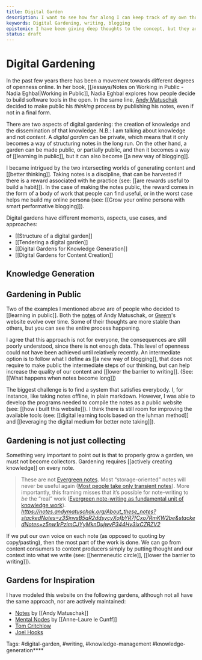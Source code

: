 ```yaml
---
title: Digital Garden
description: I want to see how far along I can keep track of my own thoughts and their connections
keywords: Digital Gardening, writing, blogging
epistemic: I have been giving deep thoughts to the concept, but they are still initial considerations
status: draft
---
```

# Digital Gardening
In the past few years there has been a movement towards different degrees of openness online. In her book, [[/essays/Notes on Working in Public - Nadia Eghbal|Working in Public]], Nadia Eghbal explores how people decide to build software tools in the open. In the same line, [Andy Matuschak](https://notes.andymatuschak.org/About_these_notes) decided to make public his *thinking* process by publishing his notes, even if not in a final form. 

There are two aspects of digital gardening: the creation of knowledge and the dissemination of that knowledge. N.B.: I am talking about knowledge and not *content*. A *digital garden* can be private, which means that it only becomes a way of structuring notes in the long run. On the other hand, a garden can be made public, or partially public, and then it becomes a way of [[learning in public]], but it can also become [[a new way of blogging]].

I became intrigued by the two intersecting worlds of generating content and [[better thinking]]. Taking notes is a discipline, that can be harvested if there is a reward associated with he practice (see: [[are rewards useful to build a habit]]). In the case of making the notes public, the reward comes in the form of a body of work that people can find useful, or in the worst case helps me build my online persona (see: [[Grow your online persona with smart performative blogging]]). 

Digital gardens have different moments, aspects, use cases, and approaches:

- [[Structure of a digital garden]]
- [[Tendering a digital garden]]
- [[Digital Gardens for Knowledge Generation]]
- [[Digital Gardens for Content Creation]]

## Knowledge Generation


## Gardening in Public
Two of the examples I mentioned above are of people who decided to [[learning in public]]. Both the [notes](https://notes.andymatuschak.org/About_these_notes) of Andy Matuschak, or [Gwern](https://www.gwern.net)'s website evolve over time. Some of their thoughts are more stable than others, but you can see the entire process happening. 

I agree that this approach is not for everyone, the consequences are still poorly understood, since there is not enough data. This level of openness could not have been achieved until relatively recently. An intermediate option is to follow what I define as [[a new way of blogging]], that does not require to make public the intermediate steps of our thinking, but can help increase the quality of our content and [[lower the barrier to writing]]. (See: [[What happens when notes become long]])

The biggest challenge is to find a system that satisfies everybody. I, for instance, like taking notes offline, in plain markdown. However, I was able to develop the programs needed to compile the notes as a public website (see: [[how i built this website]]). I think there is still room for improving the available tools (see: [[digital learning tools based on the luhman method]] and [[leveraging the digital medium for better note taking]]). 

## Gardening is not just collecting
Something very important to point out is that to properly grow a garden, we must not become collectors. Gardening requires [[actively creating knowledge]] on every note. 

<blockquote class="quoteback" darkmode="" data-title="About%20these%20notes%20%7C%20Evergreen%20note-writing%20as%20fundamental%20unit%20of%20knowledge%20work%20%7C%20Most%20people%20use%20notes%20as%20a%20bucket%20for%20storage%20or%20scratch%20thoughts" data-author="" cite="https://notes.andymatuschak.org/About_these_notes?stackedNotes=z3SjnvsB5aR2ddsycyXofbYR7fCxo7RmKW2be&stackedNotes=z5nw1rPzimCJYyMknDujwvP344Hv3ixCZRZV2">
These are not <a href="https://notes.andymatuschak.org/z4SDCZQeRo4xFEQ8H4qrSqd68ucpgE6LU155C" class="jsx-1555031696 " target="_blank" rel="noopener">Evergreen notes</a>. Most “storage-oriented” notes will never be useful again (<a href="https://notes.andymatuschak.org/z2ZAGQBHuJ2u9WrtAQHAEHcCZTtqpsGkAsrD1" class="jsx-1555031696 " target="_blank" rel="noopener">Most people take only transient notes</a>). More importantly, this framing misses that it’s possible for  note-writing to <em>be</em> the “real” work (<a href="https://notes.andymatuschak.org/z3SjnvsB5aR2ddsycyXofbYR7fCxo7RmKW2be" class="jsx-1555031696 Active" target="_blank" rel="noopener">Evergreen note-writing as fundamental unit of knowledge work</a>). 
<footer><cite> <a href="https://notes.andymatuschak.org/About_these_notes?stackedNotes=z3SjnvsB5aR2ddsycyXofbYR7fCxo7RmKW2be&stackedNotes=z5nw1rPzimCJYyMknDujwvP344Hv3ixCZRZV2">https://notes.andymatuschak.org/About_these_notes?stackedNotes=z3SjnvsB5aR2ddsycyXofbYR7fCxo7RmKW2be&stackedNotes=z5nw1rPzimCJYyMknDujwvP344Hv3ixCZRZV2</a></cite></footer>
</blockquote><script note="" src="https://cdn.jsdelivr.net/gh/Blogger-Peer-Review/quotebacks@1/quoteback.js"></script>

If we put our own voice on each note (as opposed to quoting by copy/pasting), then the most part of the work is done. We can go from content consumers to content producers simply by putting thought and our context into what we write (see: [[hermeneutic circle]], [[lower the barrier to writing]]). 

## Gardens for Inspiration
I have modeled this website on the following gardens, although not all have the same approach, nor are actively maintained:

- [Notes](https://notes.andymatuschak.org/About_these_notes) by [[Andy Matuschak]]
- [Mental Nodes](https://www.mentalnodes.com/) by [[Anne-Laure le Cunff]]
- [Tom Critchlow](https://tomcritchlow.com/)
- [Joel Hooks](https://joelhooks.com/)

Tags: #digital-garden, #writing, #knowledge-management #knowledge-generation****